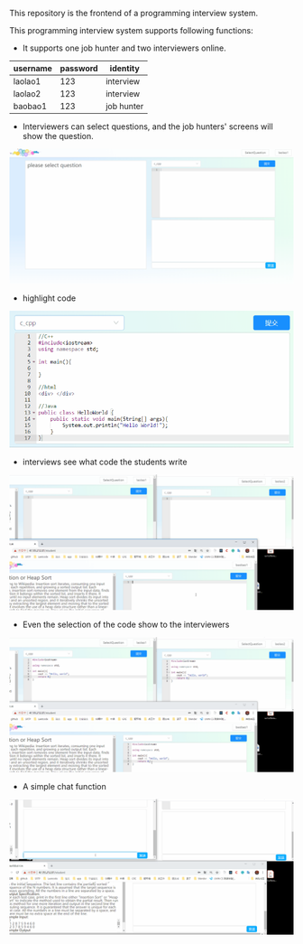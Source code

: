 This repository is the frontend of a programming interview system. 

This programming interview system supports following functions:

* It supports one job hunter and two interviewers online.

| username | password | identity   |
| -------- | -------- | ---------- |
| laolao1  | 123      | interview  |
| laolao2  | 123      | interview  |
| baobao1  | 123      | job hunter |

* Interviewers can select questions, and the job hunters' screens will show the question.

![](./GIF/question.gif)

* highlight code

![](./GIF/highlight.gif)

* interviews see what code the students write

![](./GIF/content.gif)

* Even the selection of the code show to the interviewers

![](./GIF/selection.gif)

* A simple chat function

![](./GIF/chat.gif)







